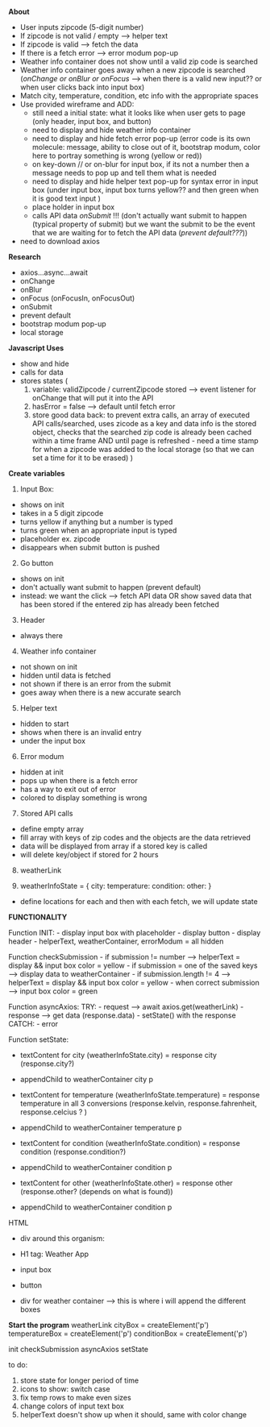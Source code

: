 **About** 
* User inputs zipcode (5-digit number)
* If zipcode is not valid / empty --> helper text
* If zipcode is valid --> fetch the data
* If there is a fetch error --> error modum pop-up
* Weather info container does not show until a valid zip code is searched 
* Weather info container goes away when a new zipcode is searched (*onChange or onBlur or onFocus* --> when there is a valid new input?? or when user clicks back into input box)
* Match city, temperature, condition, etc info with the appropriate spaces
* Use provided wireframe and ADD:
    - still need a initial state: what it looks like when user gets to page (only header, input box, and button)
    - need to display and hide weather info container
    - need to display and hide fetch error pop-up (error code is its own molecule: message, ability to close out of it, bootstrap modum, color here to portray something is wrong (yellow or red))
    - on key-down // or on-blur for input box, if its not a number then a message needs to pop up and tell them what is needed
    - need to display and hide helper text pop-up for syntax error in input box (under input box, input box turns yellow?? and then green when it is good text input )
    - place holder in input box 
    - calls API data *onSubmit* !!! (don't actually want submit to happen (typical property of submit) but we want the submit to be the event that we are waiting for to fetch the API data (*prevent default???*))
* need to download axios 

**Research**
* axios...async...await
* onChange
* onBlur
* onFocus (onFocusIn, onFocusOut)
* onSubmit
* prevent default
* bootstrap modum pop-up
* local storage


**Javascript Uses**
- show and hide 
- calls for data 
- stores states (
    1. variable: validZipcode / currentZipcode stored --> event listener for onChange that will put it into the API 
    2. hasError = false --> default until fetch error
    3. store good data back: to prevent extra calls, an array of executed API calls/searched, uses zicode as a key and data info is the stored object, checks that the searched zip code is already been cached within a time frame AND until page is refreshed
            - need a time stamp for when a zipcode was added to the local storage (so that we can set a time for it to be erased)
    )

**Create variables**
1. Input Box:
- shows on init 
- takes in a 5 digit zipcode
- turns yellow if anything but a number is typed
- turns green when an appropriate input is typed
- placeholder ex. zipcode
- disappears when submit button is pushed



2. Go button
- shows on init 
- don't actually want submit to happen (prevent default)
- instead: we want the click --> fetch API data OR show saved data that has been stored if the entered zip has already been fetched

3. Header
- always there

4. Weather info container
- not shown on init
- hidden until data is fetched 
- not shown if there is an error from the submit
- goes away when there is a new accurate search 

5. Helper text
- hidden to start
- shows when there is an invalid entry 
- under the input box

6. Error modum
- hidden at init
- pops up when there is a fetch error
- has a way to exit out of error 
- colored to display something is wrong

7. Stored API calls
- define empty array
- fill array with keys of zip codes and the objects are the data retrieved 
- data will be displayed from array if a stored key is called 
- will delete key/object if stored for 2 hours

8. weatherLink

9. weatherInfoState = {
    city: 
    temperature:
    condition:
    other:
}
- define locations for each and then with each fetch, we will update state  

**FUNCTIONALITY**


Function INIT:
    - display input box with placeholder
    - display button 
    - display header
    - helperText, weatherContainer, errorModum = all hidden

Function checkSubmission
    - if submission != number --> helperText = display && input box color = yellow
    - if submission = one of the saved keys --> display data to weatherContainer
    - if submission.length != 4 --> helperText = display && input box color = yellow
    - when correct submission --> input box color = green


Function asyncAxios:
    TRY: 
    - request --> await axios.get(weatherLink)
    - response --> get data (response.data) 
    - setState() with the response
    CATCH:
    - error

Function setState: 
- textContent for city (weatherInfoState.city) = response city (response.city?)
- appendChild to weatherContainer city p

- textContent for temperature (weatherInfoState.temperature) = response temperature in all 3 conversions (response.kelvin, response.fahrenheit, response.celcius ? )
- appendChild to weatherContainer temperature p

- textContent for condition (weatherInfoState.condition) = response condition (response.condition?)
- appendChild to weatherContainer condition p

- textContent for other (weatherInfoState.other) = response other (response.other? (depends on what is found))
- appendChild to weatherContainer condition p



HTML
- div around this organism:
- H1 tag: Weather App
- input box
- button

- div for weather container --> this is where i will append the different boxes 

**Start the program**
weatherLink
cityBox = createElement('p')
temperatureBox = createElement('p')
conditionBox = createElement('p')

init
checkSubmission
asyncAxios 
setState


to do:
1. store state for longer period of time
2. icons to show: switch case
4. fix temp rows to make even sizes
5. change colors of input text box
6. helperText doesn't show up when it should, same with color change